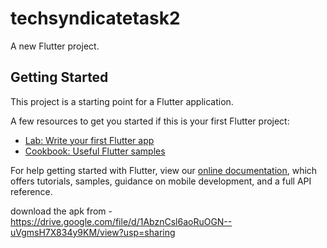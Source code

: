 # techsyndicatetask2

A new Flutter project.

## Getting Started

This project is a starting point for a Flutter application.

A few resources to get you started if this is your first Flutter project:

- [Lab: Write your first Flutter app](https://flutter.dev/docs/get-started/codelab)
- [Cookbook: Useful Flutter samples](https://flutter.dev/docs/cookbook)

For help getting started with Flutter, view our
[online documentation](https://flutter.dev/docs), which offers tutorials,
samples, guidance on mobile development, and a full API reference.

download the apk from - https://drive.google.com/file/d/1AbznCsl6aoRuOGN--uVgmsH7X834y9KM/view?usp=sharing
